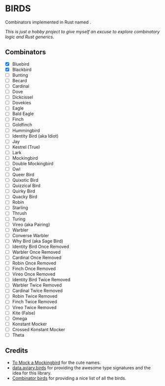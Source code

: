 # BIRDS

Combinators implemented in Rust named .

_This is just a hobby project to give myself an excuse to explore combinatory logic and Rust generics._

## Combinators

- [x] Bluebird
- [x] Blackbird
- [ ] Bunting
- [ ] Becard
- [ ] Cardinal
- [ ] Dove
- [ ] Dickcissel
- [ ] Dovekies
- [ ] Eagle
- [ ] Bald Eagle
- [ ] Finch
- [ ] Goldfinch
- [ ] Hummingbird
- [ ] Identity Bird (aka Idiot)
- [ ] Jay
- [ ] Kestrel (True)
- [ ] Lark
- [ ] Mockingbird
- [ ] Double Mockingbird
- [ ] Owl
- [ ] Queer Bird
- [ ] Quixotic Bird
- [ ] Quizzical Bird
- [ ] Quirky Bird
- [ ] Quacky Bird
- [ ] Robin
- [ ] Starling
- [ ] Thrush
- [ ] Turing
- [ ] Vireo (aka Pairing)
- [ ] Warbler
- [ ] Converse Warbler
- [ ] Why Bird (aka Sage Bird)
- [ ] Identity Bird Once Removed
- [ ] Warbler Once Removed
- [ ] Cardinal Once Removed
- [ ] Robin Once Removed
- [ ] Finch Once Removed
- [ ] Vireo Once Removed
- [ ] Identity Bird Twice Removed
- [ ] Warbler Twice Removed
- [ ] Cardinal Twice Removed
- [ ] Robin Twice Removed
- [ ] Finch Twice Removed
- [ ] Vireo Twice Removed
- [ ] Kite (False)
- [ ] Omega
- [ ] Konstant Mocker
- [ ] Crossed Konstant Mocker
- [ ] Theta

## Credits

- [To Mock a Mockingbird](https://en.wikipedia.org/wiki/To_Mock_a_Mockingbird) for the cute names.
- [data.aviary.birds](https://hackage.haskell.org/package/data-aviary-0.4.0/docs/Data-Aviary-Birds.html) for providing the awesome type signatures and the idea for this library.
- [Combinator birds](https://www.angelfire.com/tx4/cus/combinator/birds.html) for providing a nice list of all the birds.
